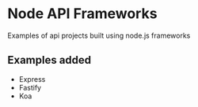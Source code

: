 # Node API Frameworks
Examples of api projects built using node.js frameworks

## Examples added
- Express
- Fastify
- Koa
